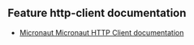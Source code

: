 ## Feature http-client documentation

- [Micronaut Micronaut HTTP Client documentation](https://docs.micronaut.io/latest/guide/index.html#httpClient)